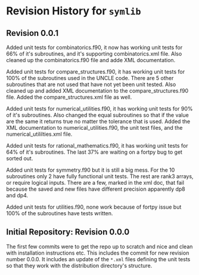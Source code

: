 # Revision History for `symlib`

## Revision 0.0.1

Added unit tests for combinatorics.f90, it now has working unit tests for 66% of it's subroutines, and it's supporting combinatorics.xml file. Also cleaned up the combinatorics.f90 file and adde XML documentation.

Added unit tests for compare_structures.f90, it has working unit tests for 100% of the subroutines used in the UNCLE code. There are 5 other subroutines that are not used that have not yet been unit tested. Also cleaned up and added XML documentation to the compare_structures.f90 file. Added the compare_structures.xml file as well.

Added unit tests for numerical_utilities.f90, it has working unit tests for 90% of it's subroutines. Also changed the equal subroutines so that if the value are the same it returns true no matter the tolerance that is used. Added the XML documentation to numerical_utilities.f90, the unit test files, and the numerical_utililties.xml file.

Added unit tests for rational_mathematics.f90, it has working unit tests for 64% of it's subroutines. The last 37% are waiting on a fortpy bug to get sorted out.

Added unit tests for symmetry.f90 but it is still a big mess. For the 10 subroutines only 2 have fully functional unit tests. The rest are rank3 arrays, or require logical inputs. There are a few, marked in the xml doc, that fail because the saved and new files have different precision apparently dp8 and dp4.

Added unit tests for utilities.f90, none work because of fortpy issue but 100% of the subroutines have tests written.

## Initial Repository: Revision 0.0.0

The first few commits were to get the repo up to scratch and nice and clean with installation instructions etc. This includes the commit for new revision number 0.0.0. It includes an update of the `*.xml` files defining the unit tests so that they work with the distribution directory's structure.